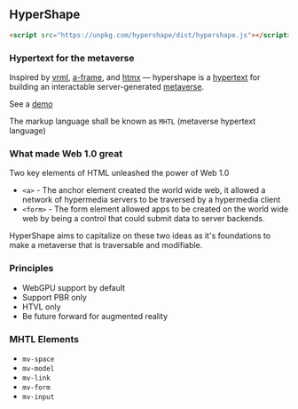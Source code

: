 ## HyperShape 

```html
<script src="https://unpkg.com/hypershape/dist/hypershape.js"></script>
```
### Hypertext for the metaverse

Inspired by [vrml](https://en.wikipedia.org/wiki/VRML), [a-frame](https://aframe.io/), and [htmx](https://htmx.org/) — hypershape is a [hypertext](https://en.wikipedia.org/wiki/Hypertext) for building an interactable server-generated [metaverse](https://en.wikipedia.org/wiki/Metaverse).

See a [demo](https://richardanaya.github.io/hypershape/dist/)

The markup language shall be known as `MHTL` (metaverse hypertext language)

### What made Web 1.0 great

Two key elements of HTML unleashed the power of Web 1.0

 * `<a>` - The anchor element created the world wide web, it allowed a network of hypermedia servers to be traversed by a hypermedia client
 * `<form>` - The form element allowed apps to be created on the world wide web by being a control that could submit data to server backends.

HyperShape aims to capitalize on these two ideas as it's foundations to make a metaverse that is traversable and modifiable.

### Principles

* WebGPU support by default
* Support PBR only
* HTVL only
* Be future forward for augmented reality

### MHTL Elements

* `mv-space`
* `mv-model`
* `mv-link`
* `mv-form`
* `mv-input`
